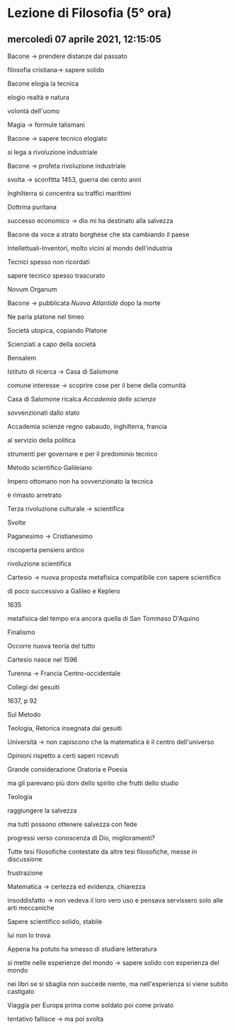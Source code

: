 # Lezione di Filosofia (5° ora)

## mercoledì 07 aprile 2021, 12:15:05

Bacone -> prendere distanze dal passato

filosofia cristiana-> sapere solido

Bacone elogia la tecnica

elogio realtà e natura

volontà dell'uomo



Magia -> formule talismani



Bacone -> sapere tecnico elogiato



si lega a rivoluzione industriale



Bacone -> profeta rivoluzione industriale

svolta -> sconfitta 1453, guerra dei cento anni

Inghilterra si concentra su traffici marittimi

Dottrina puritana

successo economico -> dio mi ha destinato alla salvezza



Bacone da voce a strato borghese che sta cambiando il paese

Intellettuali-Inventori, molto vicini al mondo dell'industria



Tecnici spesso non ricordati



sapere tecnico spesso trascurato



Novum Organum

Bacone -> pubblicata *Nuova Atlantide* dopo la morte

Ne parla platone nel timeo



Società utopica, copiando Platone



Scienziati a capo della società



Bensalem

Istituto di ricerca -> Casa di Salomone

comune interesse -> scoprire cose per il bene della comunità

Casa di Salomone ricalca *Accademia delle scienze*

sovvenzionati dallo stato

Accademia scienze regno sabaudo, inghilterra, francia

al servizio della politica

strumenti per governare e per il predominio tecnico



Metodo scientifico Galileiano



Impero ottomano non ha sovvenzionato la tecnica

è rimasto arretrato



Terza rivoluzione culturale -> scientifica



Svolte 



Paganesimo -> Cristianesimo

riscoperta pensiero antico

rivoluzione scientifica



Cartesio -> nuova proposta metafisica compatibile con sapere scientifico

di poco successivo a  Galileo e Keplero

1635

metafisica del tempo era ancora quella di San Tommaso D'Aquino

Finalismo



Occorre nuova teoria del tutto

Cartesio nasce nel 1596

Turenna -> Francia Centro-occidentale

Collegi dei gesuiti

1637, p 92

Sul Metodo 

Teologia, Retorica  insegnata dai gesuiti

Università -> non capiscono che la matematica è il centro dell'universo

Opinioni rispetto a certi saperi ricevuti

Grande considerazione Oratoria e Poesia

ma gli parevano più doni dello spirito che frutti dello studio



Teologia

raggiungere la salvezza



ma tutti possono ottenere salvezza con fede

progressi verso conoscenza di Dio, miglioramenti?

Tutte tesi filosofiche contestate da altre tesi filosofiche, messe in discussione

frustrazione


Matematica -> certezza ed evidenza, chiarezza

insoddisfatto -> non vedeva il loro vero uso e pensava servissero solo alle arti meccaniche

Sapere scientifico solido, stabile

lui non lo trova

Appena ha potuto ha smesso di studiare letteratura

si mette nelle esperienze del mondo -> sapere solido con esperienza del mondo

nei libri se si sbaglia non succede niente, ma nell'esperienza si viene subito castigato



Viaggia per Europa prima come soldato poi come privato

tentativo fallisce -> ma poi svolta